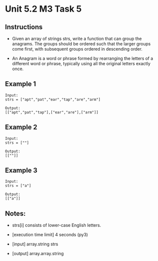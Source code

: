 # Unit 5.2 M3 Task 5

## Instructions
- Given an array of strings strs, write a function that can group the anagrams. The groups should be ordered such that the larger groups come first, with subsequent groups ordered in descending order.

- An Anagram is a word or phrase formed by rearranging the letters of a different word or phrase, typically using all the original letters exactly once.

## Example 1
```
Input:
strs = ["apt","pat","ear","tap","are","arm"]

Output:
[["apt","pat","tap"],["ear","are"],["arm"]]
```
## Example 2
```
Input:
strs = [""]

Output:
[[""]]
```
## Example 3
```
Input:
strs = ["a"]

Output:
[["a"]]
```

## Notes:

- strs[i] consists of lower-case English letters.
- [execution time limit] 4 seconds (py3)

- [input] array.string strs

- [output] array.array.string
